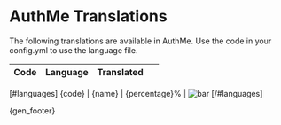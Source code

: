 <!-- {gen_warning} -->
<!-- File auto-generated on {gen_date}. See translations/translations.tpl.md -->

# AuthMe Translations
The following translations are available in AuthMe. Use the code in your
config.yml to use the language file.

Code | Language | Translated | &nbsp;
---- | -------- | ---------: | ---
[#languages]
{code} | {name} | {percentage}% | <img src="https://placeholdit.imgix.net/~text?txtsize=5&bg={color}&w={percentage}&h=5&txtpad=1" alt="bar" />
[/#languages]

{gen_footer}
